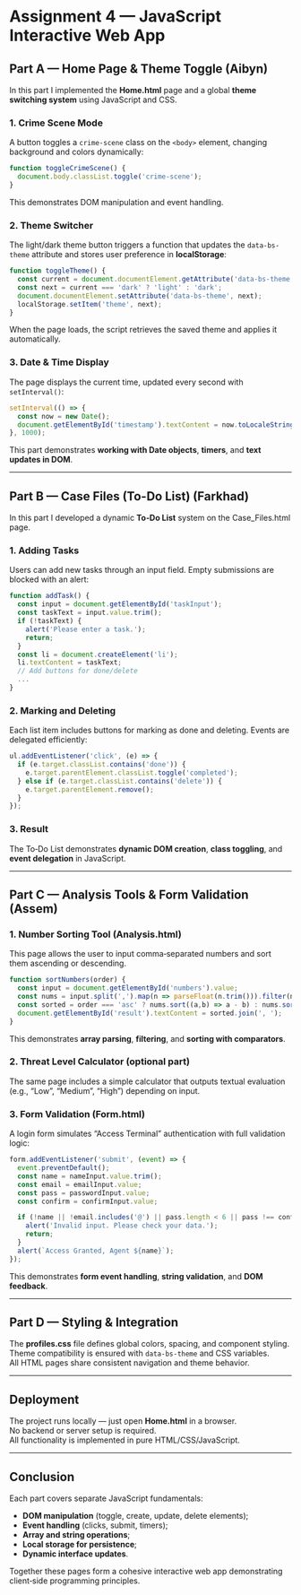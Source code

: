 # Assignment 4 — JavaScript Interactive Web App

## Part A — Home Page & Theme Toggle (Aibyn)

In this part I implemented the **Home.html** page and a global **theme switching system** using JavaScript and CSS.

### 1. Crime Scene Mode
A button toggles a `crime-scene` class on the `<body>` element, changing background and colors dynamically:

```js
function toggleCrimeScene() {
  document.body.classList.toggle('crime-scene');
}
```

This demonstrates DOM manipulation and event handling.

### 2. Theme Switcher
The light/dark theme button triggers a function that updates the `data-bs-theme` attribute and stores user preference in **localStorage**:

```js
function toggleTheme() {
  const current = document.documentElement.getAttribute('data-bs-theme');
  const next = current === 'dark' ? 'light' : 'dark';
  document.documentElement.setAttribute('data-bs-theme', next);
  localStorage.setItem('theme', next);
}
```

When the page loads, the script retrieves the saved theme and applies it automatically.

### 3. Date & Time Display
The page displays the current time, updated every second with `setInterval()`:

```js
setInterval(() => {
  const now = new Date();
  document.getElementById('timestamp').textContent = now.toLocaleString();
}, 1000);
```

This part demonstrates **working with Date objects**, **timers**, and **text updates in DOM**.

---

## Part B — Case Files (To-Do List) (Farkhad)

In this part I developed a dynamic **To‑Do List** system on the Case_Files.html page.

### 1. Adding Tasks
Users can add new tasks through an input field. Empty submissions are blocked with an alert:

```js
function addTask() {
  const input = document.getElementById('taskInput');
  const taskText = input.value.trim();
  if (!taskText) {
    alert('Please enter a task.');
    return;
  }
  const li = document.createElement('li');
  li.textContent = taskText;
  // Add buttons for done/delete
  ...
}
```

### 2. Marking and Deleting
Each list item includes buttons for marking as done and deleting. Events are delegated efficiently:

```js
ul.addEventListener('click', (e) => {
  if (e.target.classList.contains('done')) {
    e.target.parentElement.classList.toggle('completed');
  } else if (e.target.classList.contains('delete')) {
    e.target.parentElement.remove();
  }
});
```

### 3. Result
The To‑Do List demonstrates **dynamic DOM creation**, **class toggling**, and **event delegation** in JavaScript.

---

## Part C — Analysis Tools & Form Validation (Assem)

### 1. Number Sorting Tool (Analysis.html)
This page allows the user to input comma‑separated numbers and sort them ascending or descending.

```js
function sortNumbers(order) {
  const input = document.getElementById('numbers').value;
  const nums = input.split(',').map(n => parseFloat(n.trim())).filter(n => !isNaN(n));
  const sorted = order === 'asc' ? nums.sort((a,b) => a - b) : nums.sort((a,b) => b - a);
  document.getElementById('result').textContent = sorted.join(', ');
}
```

This demonstrates **array parsing**, **filtering**, and **sorting with comparators**.

### 2. Threat Level Calculator (optional part)
The same page includes a simple calculator that outputs textual evaluation (e.g., “Low”, “Medium”, “High”) depending on input.

### 3. Form Validation (Form.html)
A login form simulates “Access Terminal” authentication with full validation logic:

```js
form.addEventListener('submit', (event) => {
  event.preventDefault();
  const name = nameInput.value.trim();
  const email = emailInput.value;
  const pass = passwordInput.value;
  const confirm = confirmInput.value;

  if (!name || !email.includes('@') || pass.length < 6 || pass !== confirm) {
    alert('Invalid input. Please check your data.');
    return;
  }
  alert(`Access Granted, Agent ${name}`);
});
```

This demonstrates **form event handling**, **string validation**, and **DOM feedback**.

---

## Part D — Styling & Integration

The **profiles.css** file defines global colors, spacing, and component styling.  
Theme compatibility is ensured with `data-bs-theme` and CSS variables.  
All HTML pages share consistent navigation and theme behavior.

---

## Deployment

The project runs locally — just open **Home.html** in a browser.  
No backend or server setup is required.  
All functionality is implemented in pure HTML/CSS/JavaScript.

---

## Conclusion

Each part covers separate JavaScript fundamentals:
- **DOM manipulation** (toggle, create, update, delete elements);
- **Event handling** (clicks, submit, timers);
- **Array and string operations**;
- **Local storage for persistence**;
- **Dynamic interface updates**.

Together these pages form a cohesive interactive web app demonstrating client‑side programming principles.
